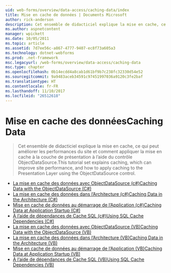 ```yaml
---
uid: web-forms/overview/data-access/caching-data/index
title: Mise en cache de données | Documents Microsoft
author: rick-anderson
description: Cet ensemble de didacticiel explique la mise en cache, ce qui peut améliorer les performances du site et comment appliquer la mise en cache à la couche de présentation à l’aide du contrôle ObjectDataSource...
ms.author: aspnetcontent
manager: wpickett
ms.date: 10/05/2011
ms.topic: article
ms.assetid: 7d7ee56c-a867-4777-9407-ec8f73a605a3
ms.technology: dotnet-webforms
ms.prod: .net-framework
msc.legacyurl: /web-forms/overview/data-access/caching-data
msc.type: chapter
ms.openlocfilehash: 0b14ecdd4a8cab1d61bf9b7c238fc32330d54e52
ms.sourcegitcommit: 9a9483aceb34591c97451997036a9120c3fe2baf
ms.translationtype: HT
ms.contentlocale: fr-FR
ms.lasthandoff: 11/10/2017
ms.locfileid: "26512618"
---
```

<a name="caching-data"></a><span data-ttu-id="1334b-103">Mise en cache des données</span><span class="sxs-lookup"><span data-stu-id="1334b-103">Caching Data</span></span>
====================
> <span data-ttu-id="1334b-104">Cet ensemble de didacticiel explique la mise en cache, ce qui peut améliorer les performances du site et comment appliquer la mise en cache à la couche de présentation à l’aide du contrôle ObjectDataSource.</span><span class="sxs-lookup"><span data-stu-id="1334b-104">This tutorial set explains caching, which can improve site performance, and how to apply caching to the Presentation Layer using the ObjectDataSource control.</span></span>


- [<span data-ttu-id="1334b-105">La mise en cache des données avec ObjectDataSource (c#)</span><span class="sxs-lookup"><span data-stu-id="1334b-105">Caching Data with the ObjectDataSource (C#)</span></span>](caching-data-with-the-objectdatasource-cs.md)
- [<span data-ttu-id="1334b-106">La mise en cache des données dans l’Architecture (c#)</span><span class="sxs-lookup"><span data-stu-id="1334b-106">Caching Data in the Architecture (C#)</span></span>](caching-data-in-the-architecture-cs.md)
- [<span data-ttu-id="1334b-107">Mise en cache de données au démarrage de l’Application (c#)</span><span class="sxs-lookup"><span data-stu-id="1334b-107">Caching Data at Application Startup (C#)</span></span>](caching-data-at-application-startup-cs.md)
- [<span data-ttu-id="1334b-108">À l’aide de dépendances de Cache SQL (c#)</span><span class="sxs-lookup"><span data-stu-id="1334b-108">Using SQL Cache Dependencies (C#)</span></span>](using-sql-cache-dependencies-cs.md)
- [<span data-ttu-id="1334b-109">La mise en cache des données avec ObjectDataSource (VB)</span><span class="sxs-lookup"><span data-stu-id="1334b-109">Caching Data with the ObjectDataSource (VB)</span></span>](caching-data-with-the-objectdatasource-vb.md)
- [<span data-ttu-id="1334b-110">La mise en cache des données dans l’Architecture (VB)</span><span class="sxs-lookup"><span data-stu-id="1334b-110">Caching Data in the Architecture (VB)</span></span>](caching-data-in-the-architecture-vb.md)
- [<span data-ttu-id="1334b-111">Mise en cache de données au démarrage de l’Application (VB)</span><span class="sxs-lookup"><span data-stu-id="1334b-111">Caching Data at Application Startup (VB)</span></span>](caching-data-at-application-startup-vb.md)
- [<span data-ttu-id="1334b-112">À l’aide de dépendances de Cache SQL (VB)</span><span class="sxs-lookup"><span data-stu-id="1334b-112">Using SQL Cache Dependencies (VB)</span></span>](using-sql-cache-dependencies-vb.md)
